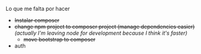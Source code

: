 Lo que me falta por hacer

* ~~Instalar composer~~
* ~~change npm project to composer project (manage dependencies easier)~~  
    *(actually I'm leaving node for development because I think it's faster)*
    * ~~move bootstrap to composer~~
* auth